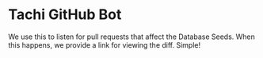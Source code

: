 # Tachi GitHub Bot

We use this to listen for pull requests that affect the Database Seeds.
When this happens, we provide a link for viewing the diff. Simple!